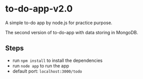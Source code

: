 # to-do-app-v2.0
A simple to-do app by node.js for practice purpose.

The second version of to-do-app with data storing in MongoDB.

## Steps
- run `npm install` to install the dependencies
- run `node app` to run the app
- default port: `localhost:3000/todo`
